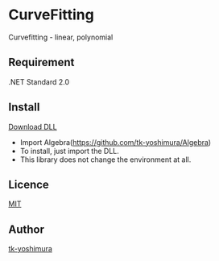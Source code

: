 # CurveFitting
 Curvefitting - linear, polynomial

## Requirement
 .NET Standard 2.0
 
 ## Install
[Download DLL](https://github.com/tk-yoshimura/CurveFitting/releases)

- Import Algebra(https://github.com/tk-yoshimura/Algebra)
- To install, just import the DLL.
- This library does not change the environment at all.

## Licence
[MIT](https://github.com/tk-yoshimura/CurveFitting/blob/main/LICENSE)

## Author

[tk-yoshimura](https://github.com/tk-yoshimura)
